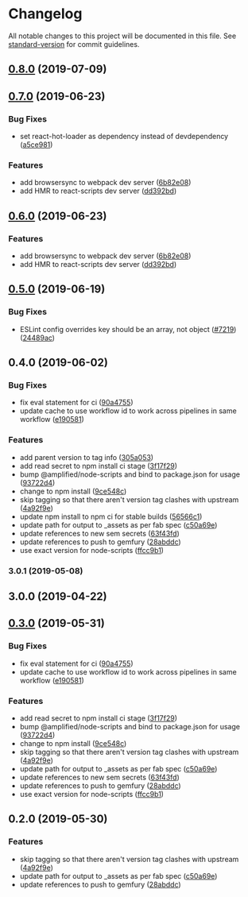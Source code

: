 # Changelog

All notable changes to this project will be documented in this file. See [standard-version](https://github.com/conventional-changelog/standard-version) for commit guidelines.

## [0.8.0](https://github.com/amplifiedai/create-react-app/compare/3.0.1X0.7.0...0.8.0) (2019-07-09)



## [0.7.0](https://github.com/amplifiedai/create-react-app/compare/3.0.1X0.5.0...0.7.0) (2019-06-23)


### Bug Fixes

* set react-hot-loader as dependency instead of devdependency ([a5ce981](https://github.com/amplifiedai/create-react-app/commit/a5ce981))


### Features

* add browsersync to webpack dev server ([6b82e08](https://github.com/amplifiedai/create-react-app/commit/6b82e08))
* add HMR to react-scripts dev server ([dd392bd](https://github.com/amplifiedai/create-react-app/commit/dd392bd))



## [0.6.0](https://github.com/amplifiedai/create-react-app/compare/3.0.1X0.5.0...0.6.0) (2019-06-23)


### Features

* add browsersync to webpack dev server ([6b82e08](https://github.com/amplifiedai/create-react-app/commit/6b82e08))
* add HMR to react-scripts dev server ([dd392bd](https://github.com/amplifiedai/create-react-app/commit/dd392bd))



## [0.5.0](https://github.com/amplifiedai/create-react-app/compare/3.0.1X0.4.0...0.5.0) (2019-06-19)


### Bug Fixes

* ESLint config overrides key should be an array, not object ([#7219](https://github.com/amplifiedai/create-react-app/issues/7219)) ([24489ac](https://github.com/amplifiedai/create-react-app/commit/24489ac))



## 0.4.0 (2019-06-02)


### Bug Fixes

* fix eval statement for ci ([90a4755](https://github.com/amplifiedai/create-react-app/commit/90a4755))
* update cache to use workflow id to work across pipelines in same workflow ([e190581](https://github.com/amplifiedai/create-react-app/commit/e190581))


### Features

* add parent version to tag info ([305a053](https://github.com/amplifiedai/create-react-app/commit/305a053))
* add read secret to npm install ci stage ([3f17f29](https://github.com/amplifiedai/create-react-app/commit/3f17f29))
* bump @amplified/node-scripts and bind to package.json for usage ([93722d4](https://github.com/amplifiedai/create-react-app/commit/93722d4))
* change to npm install ([9ce548c](https://github.com/amplifiedai/create-react-app/commit/9ce548c))
* skip tagging so that there aren't version tag clashes with upstream ([4a92f9e](https://github.com/amplifiedai/create-react-app/commit/4a92f9e))
* update npm install to npm ci for stable builds ([56566c1](https://github.com/amplifiedai/create-react-app/commit/56566c1))
* update path for output to _assets as per fab spec ([c50a69e](https://github.com/amplifiedai/create-react-app/commit/c50a69e))
* update references to new sem secrets ([63f43fd](https://github.com/amplifiedai/create-react-app/commit/63f43fd))
* update references to push to gemfury ([28abddc](https://github.com/amplifiedai/create-react-app/commit/28abddc))
* use exact version for node-scripts ([ffcc9b1](https://github.com/amplifiedai/create-react-app/commit/ffcc9b1))



### 3.0.1 (2019-05-08)



## 3.0.0 (2019-04-22)



## [0.3.0](https://github.com/amplifiedai/create-react-app/compare/v3.0.1...v0.3.0) (2019-05-31)

### Bug Fixes

- fix eval statement for ci ([90a4755](https://github.com/amplifiedai/create-react-app/commit/90a4755))
- update cache to use workflow id to work across pipelines in same workflow ([e190581](https://github.com/amplifiedai/create-react-app/commit/e190581))

### Features

- add read secret to npm install ci stage ([3f17f29](https://github.com/amplifiedai/create-react-app/commit/3f17f29))
- bump @amplified/node-scripts and bind to package.json for usage ([93722d4](https://github.com/amplifiedai/create-react-app/commit/93722d4))
- change to npm install ([9ce548c](https://github.com/amplifiedai/create-react-app/commit/9ce548c))
- skip tagging so that there aren't version tag clashes with upstream ([4a92f9e](https://github.com/amplifiedai/create-react-app/commit/4a92f9e))
- update path for output to \_assets as per fab spec ([c50a69e](https://github.com/amplifiedai/create-react-app/commit/c50a69e))
- update references to new sem secrets ([63f43fd](https://github.com/amplifiedai/create-react-app/commit/63f43fd))
- update references to push to gemfury ([28abddc](https://github.com/amplifiedai/create-react-app/commit/28abddc))
- use exact version for node-scripts ([ffcc9b1](https://github.com/amplifiedai/create-react-app/commit/ffcc9b1))

## 0.2.0 (2019-05-30)

### Features

- skip tagging so that there aren't version tag clashes with upstream ([4a92f9e](https://github.com/amplifiedai/create-react-app/commit/4a92f9e))
- update path for output to \_assets as per fab spec ([c50a69e](https://github.com/amplifiedai/create-react-app/commit/c50a69e))
- update references to push to gemfury ([28abddc](https://github.com/amplifiedai/create-react-app/commit/28abddc))
